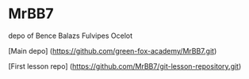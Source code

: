 # MrBB7
depo of Bence Balazs Fulvipes Ocelot
 
[Main depo] (https://github.com/green-fox-academy/MrBB7.git)

[First lesson repo] (https://github.com/MrBB7/git-lesson-repository.git)

